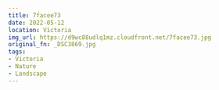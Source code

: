 ```yaml
---
title: 7facee73
date: 2022-05-12
location: Victoria
img_url: https://d9wc88udlq1mz.cloudfront.net/7facee73.jpg
original_fn: _DSC3869.jpg
tags:
- Victoria
- Nature
- Landscape
---
```


